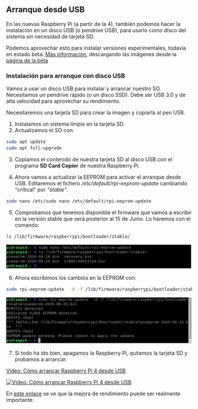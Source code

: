 ## Arranque desde USB

En las nuevas Raspberry Pi (a partir de la 4), también podemos hacer la instalación en un disco USB (o pendrive USB), para usarlo como disco del sistema sin necesidad de tarjeta SD.

 Podemos aprovechar esto para instalar  versiones  experimentales, todavía en estado beta. [Más información](https://forums.raspberrypi.com/viewtopic.php?t=275370), descargando las imágenes desde la [página de la beta](https://downloads.raspberrypi.org/raspios_arm64/images/)

### Instalación para arranque con disco USB

Vamos a usar un disco USB para instalar y arrancar nuestro SO. Necesitamos un pendrive rápido (o un disco SSD). Debe ser USB 3.0 y de alta velocidad para aprovechar su rendimiento.

Necesitaremos una tarjeta SD para crear la imagen y copiarla al pen USB.

1. Instalamos un sistema limpio en la tarjeta SD.
2. Actualizamos el SO con:


```sh
sudo apt update
sudo apt full-upgrade
```

3. Copiamos el contenido de nuestra tarjeta SD al disco USB con el programa **SD Card Copier** de nuestra Raspberry Pi.

4. Ahora vamos a actualizar la EEPROM para activar el arranque desde USB. Editaremos el fichero _/etc/default/rpi-eeprom-update_ cambiando "critical" por _"stable"_.

```sh
sudo nano /etc/sudo nano /etc/default/rpi-eeprom-update
```

5. Comprobamos que tenemos disponible el firmware que vamos a escribir en la versión stable que será  posterior al 15 de Junio. Lo haremos con el comando:

```sh
ls /lib/firmware/raspberrypi/bootloader/stable/
```

![](./images/USB4_eeprom_files.png)


6. Ahora escribimos los cambios en la EEPROM con:

```sh
sudo rpi-eeprom-update  -d -f /lib/firmware/raspberrypi/bootloader/stable/pieeprom-2020-06-15.bin 
```

![](./images/USB4_eeprom_update.png)

7. Si todo ha ido bien, apagamos la Raspberry Pi, quitamos la tarjeta SD y probamos a arrancar.

[Vídeo: Cómo arrancar Raspberry Pi 4 desde USB](https://drive.google.com/file/d/12cLBP4SUQRcx7pZciu3VnC-YwB73_Jyd/view?usp=sharing)

[![Vídeo: Cómo arrancar Raspberry Pi 4 desde USB](https://img.youtube.com/vi/jgCfJbiEbHE/0.jpg)](https://drive.google.com/file/d/12cLBP4SUQRcx7pZciu3VnC-YwB73_Jyd/view?usp=sharing)

En [este enlace](https://www.jeffgeerling.com/blog/2020/im-booting-my-raspberry-pi-4-usb-ssd) se ve que la mejora de rendimiento puede ser realmente importante.


